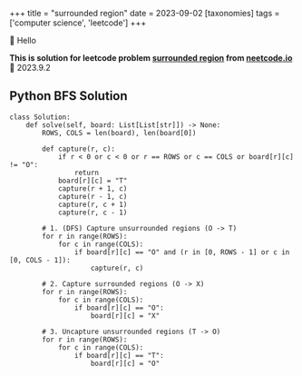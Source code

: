 +++
title = "surrounded region"
date = 2023-09-02 
[taxonomies]
tags = ['computer science', 'leetcode']
+++


👋 Hello

**This is solution for leetcode problem [surrounded region](https://leetcode.com/problems/surrounded-regions/) from [neetcode.io](https://neetcode.io/practice)** 🌱 2023.9.2 


## Python BFS Solution
```
class Solution:
    def solve(self, board: List[List[str]]) -> None:
        ROWS, COLS = len(board), len(board[0])

        def capture(r, c):
            if r < 0 or c < 0 or r == ROWS or c == COLS or board[r][c] != "O":
                return
            board[r][c] = "T"
            capture(r + 1, c)
            capture(r - 1, c)
            capture(r, c + 1)
            capture(r, c - 1)

        # 1. (DFS) Capture unsurrounded regions (O -> T)
        for r in range(ROWS):
            for c in range(COLS):
                if board[r][c] == "O" and (r in [0, ROWS - 1] or c in [0, COLS - 1]):
                    capture(r, c)

        # 2. Capture surrounded regions (O -> X)
        for r in range(ROWS):
            for c in range(COLS):
                if board[r][c] == "O":
                    board[r][c] = "X"

        # 3. Uncapture unsurrounded regions (T -> O)
        for r in range(ROWS):
            for c in range(COLS):
                if board[r][c] == "T":
                    board[r][c] = "O"
```

